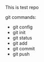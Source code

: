 This is test repo

git commands:
- git config
- git init
- git status
- git add
- git commit
- git push
